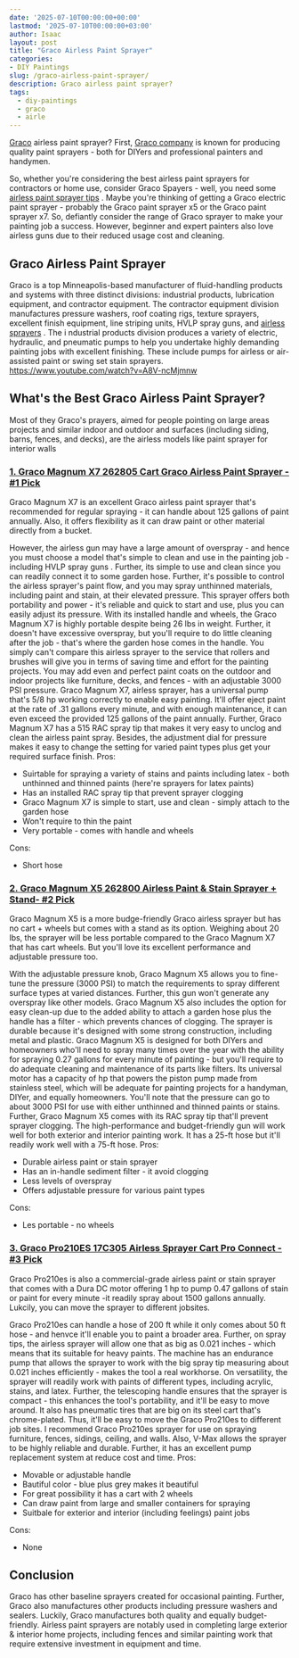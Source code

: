 ```yaml
---
date: '2025-07-10T00:00:00+00:00'
lastmod: '2025-07-10T00:00:00+03:00'
author: Isaac
layout: post
title: "Graco Airless Paint Sprayer"
categories:
- DIY Paintings
slug: /graco-airless-paint-sprayer/
description: Graco airless paint sprayer?
tags: 
  - diy-paintings
  - graco
  - airle
---
```

[Graco](/posts/graco-fflp-tip-for-sprayer/) airless paint sprayer?
First,
[Graco company](http://www.graco.com/us/en/about-graco.html)
is known for producing quality paint sprayers - both for DIYers and professional painters and handymen.

So, whether you're considering the best airless paint sprayers for contractors or home use, consider Graco Spayers - well, you need some
[airless paint sprayer tips](https://pestpolicy.com/airless-paint-sprayer-tips/)
.
Maybe you're thinking of getting a Graco electric paint sprayer - probably the Graco paint sprayer x5 or the Graco paint sprayer x7.
So, defiantly consider the range of Graco sprayer to make your painting job a success. However, beginner and expert painters also love airless guns due to their reduced usage cost and cleaning.
## Graco Airless Paint Sprayer
Graco is a top Minneapolis-based manufacturer of fluid-handling products and systems with three distinct divisions: industrial products, lubrication equipment, and contractor equipment.
The contractor equipment division manufactures pressure washers, roof coating rigs, texture sprayers, excellent finish equipment, line striping units, HVLP spray guns, and
[airless sprayers](https://pestpolicy.com/best-airless-paint-sprayer/)
.
The i
ndustrial products division produces a variety of electric, hydraulic, and pneumatic pumps to help you undertake highly demanding painting jobs with excellent finishing. These include pumps for airless or air-assisted paint or
swing set stain
sprayers.
https://www.youtube.com/watch?v=A8V-ncMjmnw
## What's the Best Graco Airless Paint Sprayer?
Most of they
Graco's prayers, aimed for people pointing on large areas projects and similar indoor and outdoor and surfaces (including siding, barns, fences, and decks), are the airless models like
paint sprayer for interior walls
### [1. Graco Magnum X7 262805 Cart Graco Airless Paint Sprayer - #1 Pick](https://www.amazon.com/dp/B0026SSW8G/?tag=p-policy-20)
Graco Magnum X7 is an excellent Graco airless paint sprayer that's recommended for regular spraying - it can handle about 125 gallons of paint annually. Also, it offers flexibility as it can draw paint or other material directly from a bucket.

However, the airless gun may have a large amount of overspray - and hence you must choose a model that's simple to clean and use in the painting job - including
HVLP spray guns
. Further, its simple to use and clean since you can readily connect it to some garden hose.
Further, it's possible to control the airless sprayer's paint flow, and you may spray unthinned materials, including paint and stain, at their elevated pressure. This sprayer offers both portability and power - it's reliable and quick to start and use, plus you can easily adjust its pressure.
With its installed handle and wheels, the Graco Magnum X7 is highly portable despite being 26 lbs in weight. Further, it doesn't have excessive overspray, but you'll require to do little cleaning after the job - that's where the garden hose comes in the handle.
You simply can't compare this airless sprayer to the service that rollers and brushes will give you in terms of saving time and effort for the painting projects. You may add even and perfect paint coats on the outdoor and indoor projects like furniture, decks, and fences - with an adjustable 3000 PSI pressure.
Graco Magnum X7, airless sprayer, has a universal pump that's 5/8 hp working correctly to enable easy painting. It'll offer eject paint at the rate of .31 gallons every minute, and with enough maintenance, it can even exceed the provided 125 gallons of the paint annually.
Further, Graco Magnum X7 has a 515 RAC spray tip that makes it very easy to unclog and clean the airless paint spray. Besides, the adjustment dial for pressure makes it easy to change the setting for varied paint types plus get your required surface finish.
Pros:
- Suirtable for spraying a variety of stains and paints including latex - both unthinned and thinned paints (here're sprayers for latex paints)
- Has an installed RAC spray tip that prevent sprayer clogging
- Graco Magnum X7 is simple to start, use and clean - simply attach to the garden hose
- Won't require to thin the paint
- Very portable - comes with handle and wheels

Cons:
- Short hose

### [2. Graco Magnum X5 262800 Airless Paint & Stain Sprayer + Stand- #2 Pick](https://www.amazon.com/dp/B0026SR0FW/?tag=p-policy-20)
Graco Magnum X5 is a more budge-friendly Graco airless sprayer but has no cart + wheels but comes with a stand as its option. Weighing about 20 lbs, the sprayer will be less portable compared to the Graco Magnum X7 that has cart wheels. But you'll love its excellent performance and adjustable pressure too.

With the adjustable pressure knob, Graco Magnum X5 allows you to fine-tune the pressure (3000 PSI) to match the requirements to spray different surface types at varied distances. Further, this gun won't generate any overspray like other models.
Graco Magnum X5 also includes the option for easy clean-up due to the added ability to attach a garden hose plus the handle has a filter - which prevents chances of clogging. The sprayer is durable because it's designed with some strong construction, including metal and plastic.
Graco Magnum X5 is designed for both DIYers and homeowners who'll need to spray many times over the year with the ability for spraying 0.27 gallons for every minute of painting - but you'll require to do adequate cleaning and maintenance of its parts like filters.
Its universal motor has a capacity of  hp that powers the piston pump made from stainless steel, which will be adequate for painting projects for a handyman, DIYer, and equally homeowners. You'll note that the pressure can go to about 3000 PSI for use with either unthinned and thinned paints or stains.
Further, Graco Magnum X5 comes with its RAC spray tip that'll prevent sprayer clogging. The high-performance and budget-friendly gun will work well for both exterior and interior painting work. It has a 25-ft hose but it'll readily work well with a 75-ft hose.
Pros:
- Durable airless paint or stain sprayer
- Has an in-handle sediment filter - it avoid clogging
- Less levels of overspray
- Offers adjustable pressure for various paint types

Cons:
- Les portable - no wheels

### [3. Graco Pro210ES 17C305 Airless Sprayer Cart Pro Connect - #3 Pick](https://www.amazon.com/dp/B00W9M4XYQ/?tag=p-policy-20)
Graco Pro210es is also a commercial-grade airless paint or stain sprayer that comes with a Dura DC motor offering 1 hp to pump 0.47 gallons of stain or paint for every minute -it readily spray about 1500 gallons annually. Lukcily, you can move the sprayer to different jobsites.

Graco Pro210es can handle a hose of 200 ft while it only comes about 50 ft hose - and henvce it'll enable you to paint a broader area. Further, on spray tips, the airless sprayer will allow one that as big as 0.021 inches - which means that its suitable for heavy paints.
The machine has an endurance pump that allows the sprayer to work with the big spray tip measuring about 0.021 inches efficiently - makes the tool a real workhorse. On versatility, the sprayer will readily work with paints of different types, including acrylic, stains, and latex.
Further, the telescoping handle ensures that the sprayer is compact - this enhances the tool's portability, and it'll be easy to move around. It also has pneumatic tires that are big on its steel cart that's chrome-plated. Thus, it'll be easy to move the Graco Pro210es to different job sites.
I recommend Graco Pro210es sprayer for use on spraying furniture, fences, sidings, ceiling, and walls. Also, V-Max allows the sprayer to be highly reliable and durable. Further, it has an excellent pump replacement system at reduce cost and time.
Pros:
- Movable or adjustable handle
- Bautiful color - blue plus grey makes it beautiful
- For great possibility it has a cart with 2 wheels
- Can draw paint from large and smaller containers for spraying
- Suitbale for exterior and interior (including feelings) paint jobs

Cons:
- None

## Conclusion
Graco has other baseline sprayers created for occasional painting. Further, Graco also manufactures other products including
pressure washers
and sealers. Luckily, Graco manufactures both quality and equally budget-friendly.
Airless paint sprayers are notably used in completing large exterior & interior home projects, including fences and similar painting work that require extensive investment in equipment and time.
